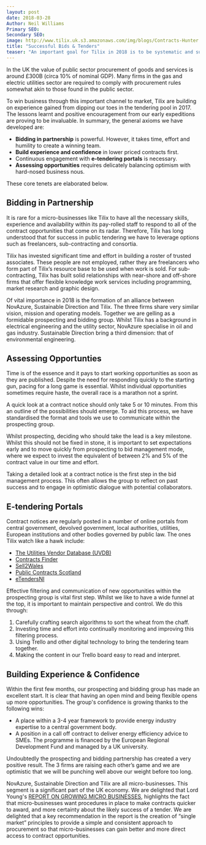 ```yaml
---
layout: post
date: 2018-03-28
Author: Neil Williams  
Primary SEO:  
Secondary SEO:
image: http://www.tilix.uk.s3.amazonaws.com/img/blogs/Contracts-Hunter.png
title: "Successful Bids & Tenders"
teaser: "An important goal for Tilix in 2018 is to be systematic and successful in responding to contract notices posted in various e-tendering portals."
---
```

In the UK the value of public sector procurement of goods and services is around £300B (circa 10% of nominal GDP). Many firms in the gas and electric utilities sector are required to comply with procurement rules somewhat akin to those found in the public sector.

To win business through this important channel to market, Tilix are building on experience gained from dipping our toes in the tendering pool in 2017. The lessons learnt and positive encouragement from our early expeditions are proving to be invaluable. In summary, the general axioms we have developed are:

- **Bidding in partnership** is powerful. However, it takes time, effort and humility to create a winning team.
- **Build experience and confidence** in lower priced contracts first.
- Continuous engagement with **e-tendering portals** is necessary.
- **Assessing opportunities** requires delicately balancing optimism with hard-nosed business nous.

These core tenets are elaborated below.

## Bidding in Partnership
It is rare for a micro-businesses like Tilix to have all the necessary skills, experience and availability within its pay-rolled staff to respond to all of the contract opportunities that come on its radar. Therefore, Tilix has long understood that for success in public tendering we have to leverage options such as freelancers, sub-contracting and consortia.

Tilix has invested significant time and effort in building a roster of trusted associates. These people are not employed, rather they are freelancers who form part of Tilix’s resource base to be used when work is sold. For sub-contracting, Tilix has built solid relationships with near-shore and off-shore firms that offer flexible knowledge work services including programming, market research and graphic design.

Of vital importance in 2018 is the formation of an alliance between NovAzure, Sustainable Direction and Tilix. The three firms share very similar vision, mission and operating models. Together we are gelling as a formidable prospecting and bidding group. Whilst Tilix has a background in electrical engineering and the utility sector, NovAzure specialise in oil and gas industry. Sustainable Direction bring a third dimension: that of environmental engineering.

## Assessing Opportunties
Time is of the essence and it pays to start working opportunities as soon as they are published. Despite the need for responding quickly to the starting gun, pacing for a long game is essential. Whilst individual opportunities sometimes require haste, the overall race is a marathon not a sprint.

A quick look at a contract notice should only take 5 or 10 minutes. From this an outline of the possibilities should emerge. To aid this process, we have standardised the format and tools we use to communicate within the prospecting group.

Whilst prospecting, deciding who should take the lead is a key milestone. Whilst this should not be fixed in stone, it is important to set expectations early and to move quickly from prospecting to bid management mode, where we expect to invest the equivalent of between 2% and 5% of the contract value in our time and effort.

Taking a detailed look at a contract notice is the first step in the bid management process. This often allows the group to reflect on past success and to engage in optimistic dialogue with potential collaborators.

## E-tendering Portals
Contract notices are regularly posted in a number of online portals from central government, devolved government, local authorities, utilities, European institutions and other bodies governed by public law. The ones Tilix watch like a hawk include:

- [The Utilities Vendor Database (UVDB)](http://www.achilles.com/en/uk/sectors/utilities)
- [Contracts Finder](https://www.contractsfinder.service.gov.uk)
- [Sell2Wales](https://www.sell2wales.gov.wales)
- [Public Contracts Scotland](https://www.publiccontractsscotland.gov.uk)
- [eTendersNI](https://etendersni.gov.uk)

Effective filtering and communication of new opportunities within the prospecting group is vital first step. Whilst we like to have a wide funnel at the top, it is important to maintain perspective and control. We do this through:

1. Carefully crafting search algorithms to sort the wheat from the chaff.
2. Investing time and effort into continually monitoring and improving this filtering process.
3. Using Trello and other digital technology to bring the tendering team together.
4. Making the content in our Trello board easy to read and interpret.

## Building Experience & Confidence
Within the first few months, our prospecting and bidding group has made an excellent start. It is clear that having an open mind and being flexible opens up more opportunities. The group's confidence is growing thanks to the following wins:

- A place within a 3-4 year framework to provide energy industry expertise to a central government body.
- A position in a call off contract to deliver energy efficiency advice to SMEs. The programme is financed by the European Regional Development Fund and managed by a UK university.

Undoubtedly the prospecting and bidding partnership has created a very positive result. The 3 firms are raising each other’s game and we are optimistic that we will be punching well above our weight before too long.

NovAzure, Sustainable Direction and Tilix are all micro-businesses. This segment is a significant part of the UK economy. We are delighted that Lord Young's [REPORT ON GROWING MICRO BUSINESSES](https://www.gov.uk/government/publications/growing-your-business-a-report-on-growing-micro-businesses), highlights the fact that micro-businesses want procedures in place to make contracts quicker to award, and more certainty about the likely success of a tender. We are delighted that a key recommendation in the report is the creation of “single market” principles to provide a simple and consistent approach to procurement so that micro-businesses can gain better and more direct access to contract opportunities.
